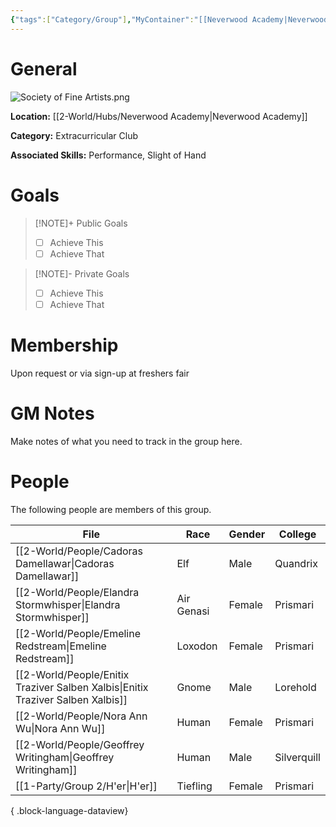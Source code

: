 ```yaml
---
{"tags":["Category/Group"],"MyContainer":"[[Neverwood Academy|Neverwood Academy]]","MyCategory":"Extracurricular Club","image":"Society of Fine Artists.png","obsidianUIMode":"preview","leaders":null,"staff":null,"members":null,"initiates":["Cadoras Damellawar"],"primary_contact":null,"Skill1":"Performance","Skill2":"Slight of Hand","dg-publish":true,"dg-path":"World/Groups/Distinguished Society of Fine Artists.md","permalink":"/world/groups/distinguished-society-of-fine-artists/","dgPassFrontmatter":true,"updated":"2025-09-29T12:28:02.000+01:00"}
---
```



# General

![Society of Fine Artists.png](/img/user/z_Assets/Extracurriculars/Society%20of%20Fine%20Artists.png)

**Location:** [[2-World/Hubs/Neverwood Academy\|Neverwood Academy]]

**Category:** Extracurricular Club

**Associated Skills:** Performance, Slight of Hand

# Goals

> [!NOTE]+ Public Goals
> - [ ] Achieve This
> - [ ] Achieve That

> [!NOTE]- Private Goals
> - [ ] Achieve This
> - [ ] Achieve That

# Membership
Upon request or via sign-up at freshers fair

# GM Notes

Make notes of what you need to track in the group here. 


# People

The following people are members of this group.  

| File                                                                               | Race       | Gender | College     |
| ---------------------------------------------------------------------------------- | ---------- | ------ | ----------- |
| [[2-World/People/Cadoras Damellawar\|Cadoras Damellawar]]                       | Elf        | Male   | Quandrix    |
| [[2-World/People/Elandra Stormwhisper\|Elandra Stormwhisper]]                   | Air Genasi | Female | Prismari    |
| [[2-World/People/Emeline Redstream\|Emeline Redstream]]                         | Loxodon    | Female | Prismari    |
| [[2-World/People/Enitix Traziver Salben Xalbis\|Enitix Traziver Salben Xalbis]] | Gnome      | Male   | Lorehold    |
| [[2-World/People/Nora Ann Wu\|Nora Ann Wu]]                                     | Human      | Female | Prismari    |
| [[2-World/People/Geoffrey Writingham\|Geoffrey Writingham]]                     | Human      | Male   | Silverquill |
| [[1-Party/Group 2/H'er\|H'er]]                                                  | Tiefling   | Female | Prismari    |

{ .block-language-dataview}
